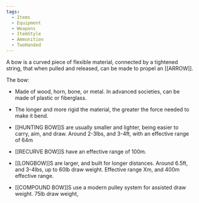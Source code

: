 ```yaml
---
tags:
  - Items
  - Equipment
  - Weapons
  - ItemStyle
  - Ammunition
  - TwoHanded
---
```

A bow is a curved piece of flexible material, connected by a tightened string, that when pulled and released, can be made to propel an [[ARROW]].

The bow:
- Made of wood, horn, bone, or metal. In advanced societies, can be made of plastic or fiberglass.
- The longer and more rigid the material, the greater the force needed to make it bend.

- [[HUNTING BOW]]S are usually smaller and lighter, being easier to carry, aim, and draw. Around 2-3lbs, and 3-4ft, with an effective range of 64m
- [[RECURVE BOW]]S have an effective range of 100m.
- [[LONGBOW]]S are larger, and built for longer distances. Around 6.5ft, and 3-4lbs, up to 60lb draw weight. Effective range Xm, and 400m effective range.
- [[COMPOUND BOW]]S use a modern pulley system for assisted draw weight. 75lb draw weight,